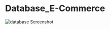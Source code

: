 # Database_E-Commerce

![database Screenshot](https://drive.google.com/file/d/109bgRex0Gx76wyC659JD8C5T0UzV22VS/view?usp=sharing)